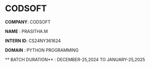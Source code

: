 # CODSOFT

**COMPANY**: CODSOFT

**NAME** : PRASITHA.M

**INTERN ID**: CS24NY361624

**DOMAIN** : PYTHON PROGRAMMING

** BATCH DURATION** : DECEMBER-25,2024 TO JANUARY-25,2025
